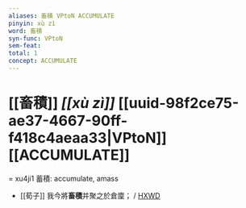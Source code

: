 ```yaml
---
aliases: 畜積 VPtoN ACCUMULATE
pinyin: xù zì
word: 畜積
syn-func: VPtoN
sem-feat: 
total: 1
concept: ACCUMULATE 
---
```

# [[畜積]] *[[xù zì]]*  [[uuid-98f2ce75-ae37-4667-90ff-f418c4aeaa33|VPtoN]] [[ACCUMULATE]]
= xu4ji1 蓄積: accumulate, amass
 - [[荀子]] 我今將**畜積**并聚之於倉廩；
                     / [HXWD](https://hxwd.org/textview.html?location=KR3a0002_tls_009-23a.36)